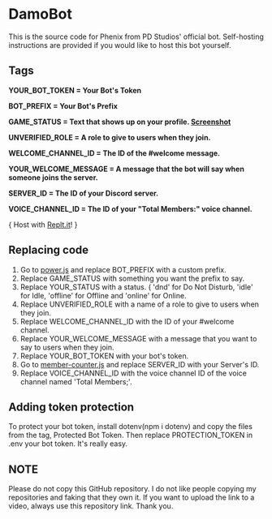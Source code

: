 # DamoBot
This is the source code for Phenix from PD Studios' official bot. Self-hosting instructions are provided if you would like to host this bot yourself.

## Tags
**YOUR_BOT_TOKEN = Your Bot's Token**

**BOT_PREFIX = Your Bot's Prefix**

**GAME_STATUS = Text that shows up on your profile. [Screenshot](Status.png)**

**UNVERIFIED_ROLE = A role to give to users when they join.**

**WELCOME_CHANNEL_ID = The ID of the #welcome message.**

**YOUR_WELCOME_MESSAGE = A message that the bot will say when someone joins the server.**

**SERVER_ID = The ID of your Discord server.**

**VOICE_CHANNEL_ID = The ID of your "Total Members:" voice channel.**

{ Host with [Replt.it](https://replit.com/@PDStudios/PhenixBot)! }

## Replacing code
1. Go to [power.js](power.js) and replace BOT_PREFIX with a custom prefix.
2. Replace GAME_STATUS with something you want the prefix to say.
3. Replace YOUR_STATUS with a status. ( 'dnd' for Do Not Disturb, 'idle' for Idle, 'offline' for Offline and 'online' for Online.
4. Replace UNVERIFIED_ROLE with a name of a role to give to users when they join.
5. Replace WELCOME_CHANNEL_ID with the ID of your #welcome channel.
6. Replace YOUR_WELCOME_MESSAGE with a message that you want to say to users when they join.
7. Replace YOUR_BOT_TOKEN with your bot's token.
8. Go to [member-counter.js](counters/member-counter.js) and replace SERVER_ID with your Server's ID.
9. Replace VOICE_CHANNEL_ID with the voice channel ID of the voice channel named 'Total Members;'.

## Adding token protection
To protect your bot token, install dotenv(npm i dotenv) and copy the files from the tag, Protected Bot Token. Then replace PROTECTION_TOKEN in .env your bot token. It's really easy.

## NOTE
Please do not copy this GitHub repository. I do not like people copying my repositories and faking that they own it. If you want to upload the link to a video, always use this repository link. Thank you.